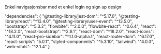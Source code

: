 Enkel navigasjonsbar med et enkel login og sign up design 

"dependencies": {
    "@testing-library/jest-dom": "^5.17.0",
    "@testing-library/react": "^13.4.0",
    "@testing-library/user-event": "^13.5.0",
    "bootstrap": "^5.3.2",
    "flowbite": "^2.0.0",
    "flowbite-react": "^0.6.4",
    "react": "^18.2.0",
    "react-bootstrap": "^2.9.1",
    "react-dom": "^18.2.0",
    "react-icons": "^4.11.0",
    "react-pro-sidebar": "^1.1.0-alpha.1",
    "react-router-dom": "^6.17.0",
    "react-scripts": "5.0.1",
    "styled-components": "^5.3.10",
    "tailwind": "^4.0.0",
    "web-vitals": "^2.1.4"
  }
